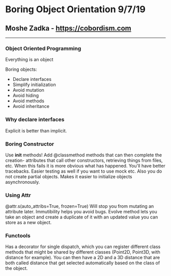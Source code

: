 # Boring Object Orientation 9/7/19
## Moshe Zadka - https://cobordism.com
---

### Object Oriented Programming
Everything is an object

Boring objects:
- Declare interfaces
- Simplify initialization
- Avoid mutation
- Avoid hiding
- Avoid methods
- Avoid inheritance

### Why declare interfaces
Explicit is better than implicit. 

### Boring Constructor
Use __init__ methods!
Add @classmethod methods that can then complete the creation- attributes that call other constructors, retrieving things from files, etc. When this fails it is more obvious what has happened. You'll have better tracebacks. Easier testing as well if you want to use mock etc. Also you do not create partial objects. Makes it easier to initialize objects asynchronously. 

### Using Attr
@attr.s(auto_attribs=True, frozen=True)
Will stop you from mutating an attribute later. Immutibility helps you avoid bugs.
Evolve method lets you take an object and create a duplicate of it with an updated value you can store as a new object.

### Functools
Has a decorator for single dispatch, which you can register different class methods that might be shared by different classes (Point2D, Point3D, with distance for example). You can then have a 2D and a 3D distance that are both called distance that get selected automatically based on the class of the object.